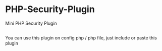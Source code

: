 # PHP-Security-Plugin
Mini PHP Security Plugin
##
You can use this plugin on config php / php file, just include or paste this plugin
